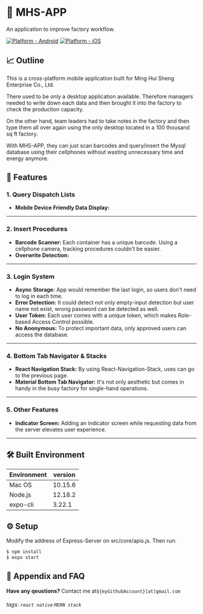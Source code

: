 # 🔩  MHS-APP

An application to improve factory workflow.

[![Platform - Android](https://img.shields.io/badge/platform-Android-3ddc84.svg?style=flat&logo=android)](https://www.android.com)
[![Platform - iOS](https://img.shields.io/badge/platform-iOS-000.svg?style=flat&logo=apple)](https://developer.apple.com/ios)

## 📈  Outline

This is a cross-platform mobile application built for Ming Hui Sheng Enterprise Co., Ltd.

There used to be only a desktop application available. Therefore managers needed to write down each data and then brought it into the factory to check the production capacity.

On the other hand, team leaders had to take notes in the factory and then type them all over again using the only desktop located in a 100 thousand sq ft factory.

With MHS-APP, they can just scan barcodes and query/insert the Mysql database using their cellphones without wasting unnecessary time and energy anymore.

## 📱  Features

### 1. Query Dispatch Lists

* **Mobile Device Friendly Data Display:**

---

### 2. Insert Procedures

* **Barcode Scanner:** Each container has a unique barcode. Using a cellphone camera, tracking procedures couldn't be easier.
* **Overwrite Detection:** 

---
### 3. Login System

* **Async Storage:** App would remember the last login, so users don't need to log in each time.
* **Error Detection:** It could detect not only empty-input detection but user name not exist, wrong password can be detected as well.
* **User Token:** Each user comes with a unique token, which makes Role-based Access Control possible.
* **No Anonymous:** To protect important data, only approved users can access the database.

---

### 4. Bottom Tab Navigator & Stacks

* **React Navigation Stack:** By using React-Navigation-Stack, uses can go to the previous page.
* **Material Bottom Tab Navigator:** It's not only aesthetic but comes in handy in the busy factory for single-hand operations.

---

### 5. Other Features

* **Indicator Screen:** Adding an indicator screen while requesting data from the server elevates user experience.

---

## 🛠  Built Environment

| Environment   | version | 
| ------------- | ------- |
| Mac OS        | 10.15.6 |
| Node.js       | 12.18.2 |
| expo-cli      | 3.22.1  |

## ⚙  Setup

Modify the address of Express-Server on src/core/apis.js.
Then run:
```bash 
$ npm install
$ expo start
```

## 🙋  Appendix and FAQ


**Have any qeustions?** Contact me at`${myGithubAccount}[at]gmail.com`


###### tags: `react native` `MERN stack`